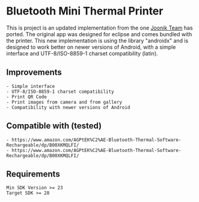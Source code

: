 # Bluetooth Mini Thermal Printer
This is project is an updated implementation from the one [Joonik Team](https://github.com/Joonik/BlueToothDEMO) has ported. The original app was designed for eclipse and comes bundled with the printer.
This new implementation is using the library "androidx" and is designed to work better on newer versions of Android, with a simple interface and UTF-8/ISO-8859-1 charset compatibility (latin).

Improvements
-------------------
    - Simple interface
    - UTF-8/ISO-8859-1 charset compatibility
    - Print QR Code
    - Print images from camera and from gallery
    - Compatibility with newer versions of Android

Compatible with (tested)
-------------------
    - https://www.amazon.com/AGPtEK%C2%AE-Bluetooth-Thermal-Software-Rechargeable/dp/B00XKMQLFI/
    - https://www.amazon.com/AGPtEK%C2%AE-Bluetooth-Thermal-Software-Rechargeable/dp/B00XKMQLFI/


Requirements
-------------------
    Min SDK Version >= 23
    Target SDK >= 28